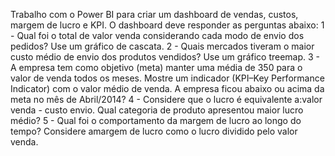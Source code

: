 Trabalho com o Power BI para criar um dashboard de vendas, custos, margem de lucro e KPI.
O dashboard deve responder as perguntas abaixo:
1 - Qual foi o total de valor venda considerando cada modo de envio dos pedidos? Use um gráfico de cascata.
2 - Quais mercados tiveram o maior custo médio de envio dos produtos vendidos? Use um gráfico treemap.
3 - A empresa tem como objetivo (meta) manter uma média de 350 para o valor de venda todos os meses. Mostre um indicador (KPI–Key Performance Indicator) com o valor médio de venda. A empresa ficou abaixo ou acima da meta no mês de Abril/2014?
4 - Considere que o lucro é equivalente a:valor venda - custo envio. Qual categoria de produto apresentou maior lucro médio?
5 - Qual foi o comportamento da margem de lucro ao longo do tempo? Considere amargem de lucro como o lucro dividido pelo valor venda.
